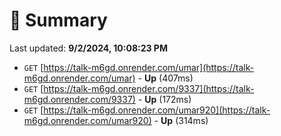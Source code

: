 # 📖 Summary
Last updated: **9/2/2024, 10:08:23 PM**

- `GET` [https://talk-m6gd.onrender.com/umar](https://talk-m6gd.onrender.com/umar) - **Up** (407ms)
- `GET` [https://talk-m6gd.onrender.com/9337](https://talk-m6gd.onrender.com/9337) - **Up** (172ms)
- `GET` [https://talk-m6gd.onrender.com/umar920](https://talk-m6gd.onrender.com/umar920) - **Up** (314ms)
